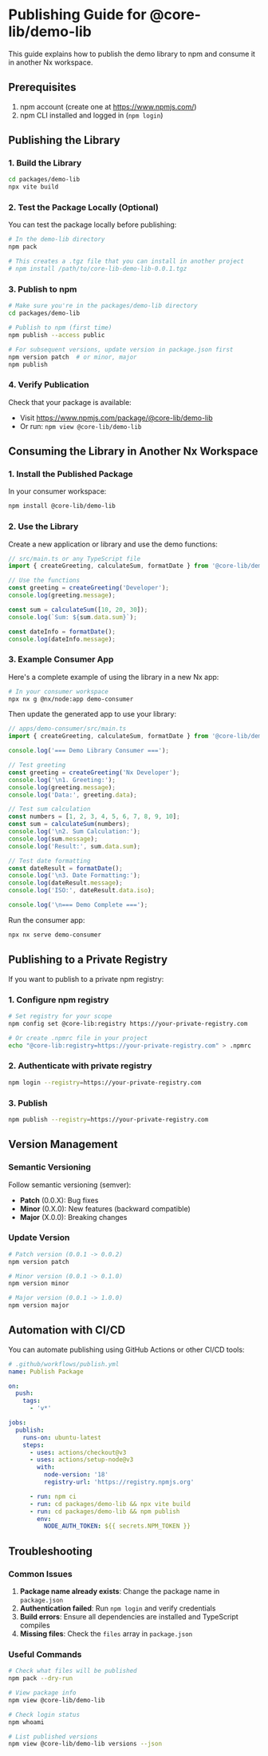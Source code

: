 # Publishing Guide for @core-lib/demo-lib

This guide explains how to publish the demo library to npm and consume it in another Nx workspace.

## Prerequisites

1. npm account (create one at https://www.npmjs.com/)
2. npm CLI installed and logged in (`npm login`)

## Publishing the Library

### 1. Build the Library

```bash
cd packages/demo-lib
npx vite build
```

### 2. Test the Package Locally (Optional)

You can test the package locally before publishing:

```bash
# In the demo-lib directory
npm pack

# This creates a .tgz file that you can install in another project
# npm install /path/to/core-lib-demo-lib-0.0.1.tgz
```

### 3. Publish to npm

```bash
# Make sure you're in the packages/demo-lib directory
cd packages/demo-lib

# Publish to npm (first time)
npm publish --access public

# For subsequent versions, update version in package.json first
npm version patch  # or minor, major
npm publish
```

### 4. Verify Publication

Check that your package is available:

- Visit https://www.npmjs.com/package/@core-lib/demo-lib
- Or run: `npm view @core-lib/demo-lib`

## Consuming the Library in Another Nx Workspace

### 1. Install the Published Package

In your consumer workspace:

```bash
npm install @core-lib/demo-lib
```

### 2. Use the Library

Create a new application or library and use the demo functions:

```typescript
// src/main.ts or any TypeScript file
import { createGreeting, calculateSum, formatDate } from '@core-lib/demo-lib';

// Use the functions
const greeting = createGreeting('Developer');
console.log(greeting.message);

const sum = calculateSum([10, 20, 30]);
console.log(`Sum: ${sum.data.sum}`);

const dateInfo = formatDate();
console.log(dateInfo.message);
```

### 3. Example Consumer App

Here's a complete example of using the library in a new Nx app:

```bash
# In your consumer workspace
npx nx g @nx/node:app demo-consumer
```

Then update the generated app to use your library:

```typescript
// apps/demo-consumer/src/main.ts
import { createGreeting, calculateSum, formatDate } from '@core-lib/demo-lib';

console.log('=== Demo Library Consumer ===');

// Test greeting
const greeting = createGreeting('Nx Developer');
console.log('\n1. Greeting:');
console.log(greeting.message);
console.log('Data:', greeting.data);

// Test sum calculation
const numbers = [1, 2, 3, 4, 5, 6, 7, 8, 9, 10];
const sum = calculateSum(numbers);
console.log('\n2. Sum Calculation:');
console.log(sum.message);
console.log('Result:', sum.data.sum);

// Test date formatting
const dateResult = formatDate();
console.log('\n3. Date Formatting:');
console.log(dateResult.message);
console.log('ISO:', dateResult.data.iso);

console.log('\n=== Demo Complete ===');
```

Run the consumer app:

```bash
npx nx serve demo-consumer
```

## Publishing to a Private Registry

If you want to publish to a private npm registry:

### 1. Configure npm registry

```bash
# Set registry for your scope
npm config set @core-lib:registry https://your-private-registry.com

# Or create .npmrc file in your project
echo "@core-lib:registry=https://your-private-registry.com" > .npmrc
```

### 2. Authenticate with private registry

```bash
npm login --registry=https://your-private-registry.com
```

### 3. Publish

```bash
npm publish --registry=https://your-private-registry.com
```

## Version Management

### Semantic Versioning

Follow semantic versioning (semver):

- **Patch** (0.0.X): Bug fixes
- **Minor** (0.X.0): New features (backward compatible)
- **Major** (X.0.0): Breaking changes

### Update Version

```bash
# Patch version (0.0.1 -> 0.0.2)
npm version patch

# Minor version (0.0.1 -> 0.1.0)
npm version minor

# Major version (0.0.1 -> 1.0.0)
npm version major
```

## Automation with CI/CD

You can automate publishing using GitHub Actions or other CI/CD tools:

```yaml
# .github/workflows/publish.yml
name: Publish Package

on:
  push:
    tags:
      - 'v*'

jobs:
  publish:
    runs-on: ubuntu-latest
    steps:
      - uses: actions/checkout@v3
      - uses: actions/setup-node@v3
        with:
          node-version: '18'
          registry-url: 'https://registry.npmjs.org'

      - run: npm ci
      - run: cd packages/demo-lib && npx vite build
      - run: cd packages/demo-lib && npm publish
        env:
          NODE_AUTH_TOKEN: ${{ secrets.NPM_TOKEN }}
```

## Troubleshooting

### Common Issues

1. **Package name already exists**: Change the package name in `package.json`
2. **Authentication failed**: Run `npm login` and verify credentials
3. **Build errors**: Ensure all dependencies are installed and TypeScript compiles
4. **Missing files**: Check the `files` array in `package.json`

### Useful Commands

```bash
# Check what files will be published
npm pack --dry-run

# View package info
npm view @core-lib/demo-lib

# Check login status
npm whoami

# List published versions
npm view @core-lib/demo-lib versions --json
```
